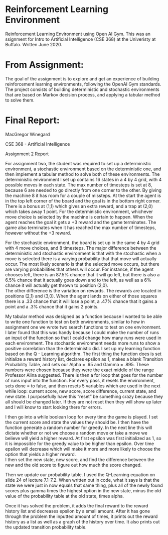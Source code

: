 # Reinforcement Learning Environment
Reinforcement Learning Environment using Open AI Gym. This was an 
ssignment for Intro to Artificial Intelligence (CSE 368) at the Univeristy at Buffalo. Written June 2020. 

# From Assignment:
The goal of the assignment is to explore and get an experience of building reinforcement learning environments, 
following the OpenAI Gym standards. The project consists of building deterministic and stochastic
environments that are based on Markov decision process, and applying a tabular method to solve them.

# Final Report:
MacGregor Winegard

CSE 368 - Artificial Intelligence

Assignment 2 Report

For assignment two, the student was required to set up a deterministic environment, a stochastic environment based on the 
deterministic one, and then implement a tabular method to solve both of these environments. The deterministic environment 
I set up contains 16 states in a 4 by 4 grid, with 4 possible moves in each state. The max number of timesteps is set at 8, 
because 6 are needed to go directly from one corner to the other. By giving the machine 8 it has room for a couple of missteps. 
At the start the agent is in the top left corner of the board and the goal is in the bottom right corner. 
There is a bonus at (1,1) which gives an extra reward, and a trap at (2,0) which takes away 1 point. 
For the deterministic environment, whichever move choice is selected by the machine is certain to happen. 
When the agent reaches the goal it gets a +3 reward and the game terminates. 
The game also terminates when it has reached the max number of timesteps, however without the +3 reward. 

For the stochastic environment, the board is set up in the same 4 by 4 grid with 4 move choices, and 8 timesteps. 
The major difference between the deterministic and stochastic environment is that with the stochastic when a move is 
selected there is a varying probability that that move will actually occur. 
The most likely scenario is that the selected move occurs, but there are varying probabilities that others will occur. 
For instance, if the agent chooses left, there is an 87.5% chance that it will go left, but there is also a 6.5% 
chance that it actually goes down and to the left, as well as a 6% chance it will actually get thrown to position (2,0).  
The other difference is the variation on rewards. The rewards are located in positions (2,1) and (3,0). 
When the agent lands on either of those squares there is a .33 chance that it will lose a point, a .47% chance that 
it gains a point and a .3% chance that it gains 2 points. 

My tabular method was designed as a function because I wanted to be able to write one function to test on both environments, 
similar to how in assignment one we wrote two search functions to test on one environment. 
I later found that this was handy because I could make the number of runs an input of the function so that I could change 
how many runs were used in each environment. 
The stochastic environment needs more runs to show a positive correlation than the deterministic did. 
I set up my learning function based on the Q - Learning algorithm. 
The first thing the function does is set initialize a reward history list, declares epsilon as 1, makes 
a blank Transition Probability Table, and sets our Alpha = .65 and  Gamma = .895. 
These numbers were chosen because they were the exact middle of the range Professor Alina suggested. 
There is then a for loop that goes for the number of runs input into the function. 
For every pass, it resets the environment, sets done = to false, and then resets 5 variables 
which are used in the next while loop: current score, new score, score difference, current state, and new state. 
I purposefully have this “reset” be something crazy because they all should be changed later. 
If they are not reset then they will show up later and I will know to start looking there for errors. 

I then go into a while boolean loop for every time the game is played. 
I set the current score and state the values they should be. 
I then have the function generate a random number for greedy. 
In the next line this will dictate whether or not we choose a random move or take a move we believe will yield a higher reward. 
At first epsilon was first initialized as 1, so it is impossible for the greedy value to be higher than epsilon. 
Over time epsilon will decrease which will make it more and more likely to choose the option that yields a higher reward.  
I then set the new state, new score, and find the difference between the new and the old score to figure out how 
much the score changed. 

Then we update our probability table. 
I used the Q-Learning equation on slide 24 of lecture 7.1-7.2. 
When written out in code, what it says is that the state we were just in now equals that same thing, plus 
all of the newly found scores plus gamma times the highest option in the new state, minus the old value of 
the probability table at the old state, times alpha. 

Once it has solved the problem, it adds the final reward to the reward history list and decreases epsilon by a small amount. 
After it has gone through the problem the inputted amount of times, it prints 
out the reward history as a list as well as a graph of the history over time. 
It also prints out the updated transition probability table. 
